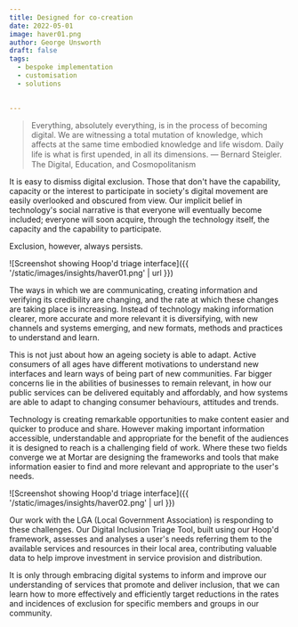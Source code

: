 ```yaml
---
title: Designed for co-creation
date: 2022-05-01
image: haver01.png
author: George Unsworth
draft: false
tags:
  - bespoke implementation
  - customisation
  - solutions
  

---
```


> Everything, absolutely everything, is in the process of becoming digital. We are witnessing a total mutation of knowledge, which affects at the same time embodied knowledge and life wisdom. Daily life is what is ﬁrst upended, in all its dimensions.  ― Bernard Steigler. The Digital, Education, and Cosmopolitanism

It is easy to dismiss digital exclusion. Those that don't have the capability, capacity or the interest to participate in society's digital movement are easily overlooked and obscured from view. Our implicit belief in technology's social narrative is that everyone will eventually become included; everyone will soon acquire, through the technology itself, the capacity and the capability to participate.

Exclusion, however, always persists. 


![Screenshot showing Hoop'd triage interface]({{ '/static/images/insights/haver01.png' | url }})


The ways in which we are communicating, creating information and verifying its credibility are changing, and the rate at which these changes are taking place is increasing. Instead of technology making information clearer, more accurate and more relevant it is diversifying, with new channels and systems emerging, and new formats, methods and practices to understand and learn.

This is not just about how an ageing society is able to adapt. Active consumers of all ages have different motivations to understand new interfaces and learn ways of being part of new communities. Far bigger concerns lie in the abilities of businesses to remain relevant, in how our public services can be delivered equitably and affordably, and how systems are able to adapt to changing consumer behaviours, attitudes and trends.

Technology is creating remarkable opportunities to make content easier and quicker to produce and share. However making important information accessible, understandable and appropriate for the benefit of the audiences it is designed to reach is a challenging field of work. Where these two fields converge we at Mortar are designing the frameworks and tools that make information easier to find and more relevant and appropriate to the user's needs. 


![Screenshot showing Hoop'd triage interface]({{ '/static/images/insights/haver02.png' | url }})


Our work with the LGA (Local Government Association) is responding to these challenges. Our Digital Inclusion Triage Tool, built using our Hoop'd framework, assesses and analyses a user's needs referring them to the available services and resources in their local area, contributing valuable data to help improve investment in service provision and distribution. 

It is only through embracing digital systems to inform and improve our understanding of services that promote and deliver inclusion, that we can learn how to more effectively and efficiently target reductions in the rates and incidences of exclusion for specific members and groups in our community.

